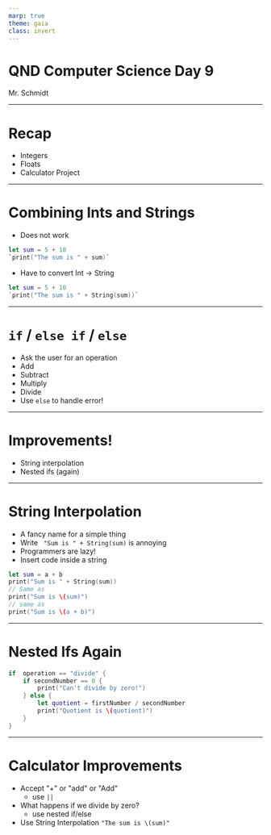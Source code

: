 ```yaml
---
marp: true
theme: gaia
class: invert
---
```


# QND Computer Science Day 9
Mr. Schmidt

--- 

# Recap

- Integers
- Floats
- Calculator Project


---

# Combining Ints and Strings

- Does not work
```swift
let sum = 5 + 10
`print("The sum is " + sum)`
```
- Have to convert Int -> String
```swift
let sum = 5 + 10
`print("The sum is " + String(sum))`
```

---

# `if` / `else if` / `else`

- Ask the user for an operation
- Add
- Subtract
- Multiply
- Divide
- Use `else` to handle error!

---

# Improvements!

- String interpolation
- Nested ifs (again)

---

# String Interpolation

- A fancy name for a simple thing
- Write ` "Sum is " + String(sum)` is annoying
- Programmers are lazy!
- Insert code inside a string

```swift
let sum = a + b
print("Sum is " + String(sum))
// Same as 
print("Sum is \(sum)")
// same as
print("Sum is \(a + b)")
```
---

# Nested Ifs Again

```swift
if  operation == "divide" {
    if secondNumber == 0 {
        print("Can't divide by zero!")
    } else {
        let quotient = firstNumber / secondNumber
        print("Quotient is \(quotient)")
    }
}

```

---

# Calculator Improvements

- Accept "+" or "add" or "Add"
    - use `||`
- What happens if we divide by zero?
   - use nested if/else
- Use String Interpolation `"The sum is \(sum)"`
